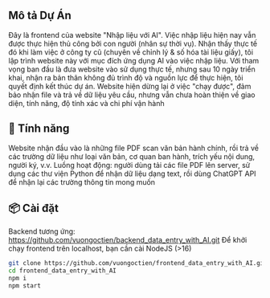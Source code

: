 ## Mô tả Dự Án

Đây là frontend của website "Nhập liệu với AI".
Việc nhập liệu hiện nay vẫn được thực hiện thủ công bởi con người (nhân sự thời vụ). Nhận thấy thực tế đó khi làm việc ở công ty cũ (chuyên về chỉnh lý & số hóa tài liệu giấy), tôi lập trình website này với mục đích ứng dụng AI vào việc nhập liệu.
Với tham vọng ban đầu là đưa website vào sử dụng thực tế, nhưng sau 10 ngày triển khai, nhận ra bản thân không đủ trình độ và nguồn lực để thực hiện, tôi quyết định kết thúc dự án.
Website hiện dừng lại ở việc "chạy được", đảm bảo nhận file và trả về dữ liệu yêu cầu, nhưng vẫn chưa hoàn thiện về giao diện, tính năng, độ tính xác và chi phí vận hành

## 🚀 Tính năng
Website nhận đầu vào là những file PDF scan văn bản hành chính, rồi trả về các trường dữ liệu như loại văn bản, cơ quan ban hành, trích yếu nội dung, người ký, v.v.
Luồng hoạt động: người dùng tải các file PDF lên server, sử dụng các thư viện Python để nhận dữ liệu dạng text, rồi dùng ChatGPT API để nhận lại các trường thông tin mong muốn

## 📦 Cài đặt

Backend tương ứng: https://github.com/vuongoctien/backend_data_entry_with_AI.git
Để khởi chạy frontend trên localhost, bạn cần cài NodeJS (>16)

```bash
git clone https://github.com/vuongoctien/frontend_data_entry_with_AI.git
cd frontend_data_entry_with_AI
npm i
npm start
